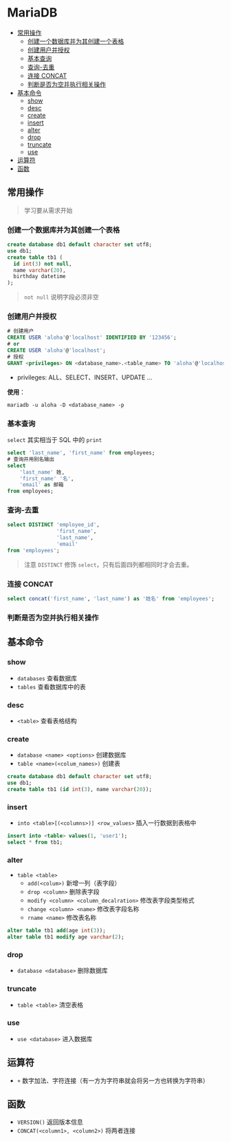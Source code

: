 # MariaDB

<!-- TOC GitLab -->

* [常用操作](#常用操作)
    - [创建一个数据库并为其创建一个表格](#创建一个数据库并为其创建一个表格)
    - [创建用户并授权](#创建用户并授权)
    - [基本查询](#基本查询)
    - [查询-去重](#查询-去重)
    - [连接 CONCAT](#连接-concat)
    - [判断是否为空并执行相关操作](#判断是否为空并执行相关操作)
* [基本命令](#基本命令)
    - [show](#show)
    - [desc](#desc)
    - [create](#create)
    - [insert](#insert)
    - [alter](#alter)
    - [drop](#drop)
    - [truncate](#truncate)
    - [use](#use)
* [运算符](#运算符)
* [函数](#函数)

<!-- /TOC -->

## 常用操作

> 学习要从需求开始

### 创建一个数据库并为其创建一个表格
```sql
create database db1 default character set utf8;
use db1;
create table tb1 (
  id int(3) not null,
  name varchar(20),
  birthday datetime
);
```
> `not null` 说明字段必须非空

### 创建用户并授权
```sql
# 创建用户
CREATE USER 'aloha'@'localhost' IDENTIFIED BY '123456';
# or
CREATE USER 'aloha'@'localhost';
# 授权
GRANT <privileges> ON <database_name>.<table_name> TO 'aloha'@'localhost';
```
- privileges: ALL、SELECT、INSERT、UPDATE ...

**使用**：
```
mariadb -u aloha -D <database_name> -p
```

### 基本查询

`select` 其实相当于 SQL 中的 `print`

```sql
select 'last_name', 'first_name' from employees;
# 查询并用别名输出
select
    'last_name' 姓,
    'first_name' '名',
    'email' as 邮箱
from employees;
```

### 查询-去重

```sql
select DISTINCT 'employee_id',
                'first_name',
                'last_name',
                'email'
from 'employees';
```
> 注意 `DISTINCT` 修饰 `select`，只有后面四列都相同时才会去重。

### 连接 CONCAT

```sql
select concat('first_name', 'last_name') as '姓名' from 'employees';
```

### 判断是否为空并执行相关操作


## 基本命令

### show

- `databases` 查看数据库
- `tables` 查看数据库中的表

### desc

- `<table>` 查看表格结构

### create

- `database <name> <options>` 创建数据库
- `table <name>(<colum_names>)` 创建表

```sql
create database db1 default character set utf8;
use db1;
create table tb1 (id int(3), name varchar(20));
```

### insert

- `into <table>[(<columns>)] <row_values>` 插入一行数据到表格中

```sql
insert into <table> values(1, 'user1');
select * from tb1;
```

### alter

- `table <table>`
    - `add(<colum>)` 新增一列（表字段）
    - `drop <column>` 删除表字段
    - `modify <column> <column_decalration>` 修改表字段类型格式
    - `change <column> <name>` 修改表字段名称
    - `rname <name>` 修改表名称

```sql
alter table tb1 add(age int(3));
alter table tb1 modify age varchar(2);
```

### drop

- `database <database>` 删除数据库

### truncate

- `table <table>` 清空表格

### use

- `use <database>` 进入数据库

## 运算符

- `+` 数字加法、字符连接（有一方为字符串就会将另一方也转换为字符串）

## 函数

- `VERSION()` 返回版本信息
- `CONCAT(<column1>, <column2>)` 将两者连接

